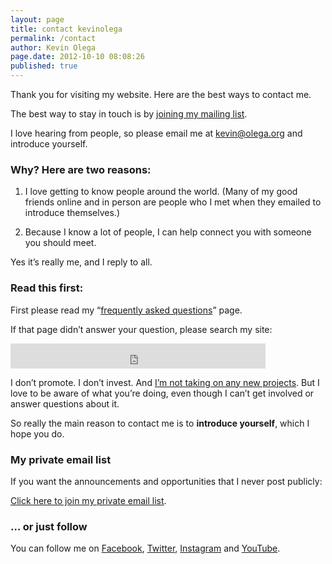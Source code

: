 ```yaml
---
layout: page
title: contact kevinolega
permalink: /contact
author: Kevin Olega
page.date: 2012-10-10 08:08:26
published: true
---
```


Thank you for visiting my website. Here are the best ways to contact me.

The best way to stay in touch is by [joining my mailing list](https://sendfox.com/kevinolega).

I love hearing from people, so please email me at [kevin@olega.org](mailto:kevin@olega.org) and introduce yourself.

### Why? Here are two reasons:

1. I love getting to know people around the world. (Many of my good friends online and in person are people who I met when they emailed to introduce themselves.)

2. Because I know a lot of people, I can help connect you with someone you should meet.

Yes it’s really me, and I reply to all.

### Read this first:

First please read my “[frequently asked questions](https://olega.org/faq)” page.

If that page didn’t answer your question, please search my site:

<p><iframe src="https://duckduckgo.com/search.html?site=olega.org&prefill=Search Kevin Olega's homepage" style="overflow:hidden;margin:0;padding:0;width:408px;height:40px;" frameborder="0"></iframe></p>
 
I don’t promote. I don’t invest. And [I’m not taking on any new projects](https://olega.org/n). But I love to be aware of what you’re doing, even though I can’t get involved or answer questions about it.

So really the main reason to contact me is to **introduce yourself**, which I hope you do.

### My private email list

If you want the announcements and opportunities that I never post publicly:

[Click here to join my private email list](https://sendfox.com/kevinolega).


### … or just follow

You can follow me on [Facebook](https://www.facebook.com/callcentertrainingtips), [Twitter](https://twitter.com/kevinolega), [Instagram](https://instagram.com/kevinolega) and [YouTube](https://www.youtube.com/user/CCTTshow).
